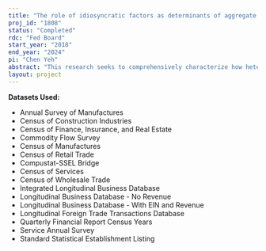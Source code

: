 ```yaml
---
title: "The role of idiosyncratic factors as determinants of aggregate outcomes"
proj_id: "1808"
status: "Completed"
rdc: "Fed Board"
start_year: "2018"
end_year: "2024"
pi: "Chen Yeh"
abstract: "This research seeks to comprehensively characterize how heterogeneity and idiosyncratic shocks at the firm and regional levels affect aggregate outcomes. Specifically, we are interested in describing how microeconomic forces shape aggregate outcomes through the dynamic behavior of firms. Recent contributions have shown that macroeconomic outcomes are disproportionately affected by specific categories of firms and/or regions. However, aggregate data masks this rich level of heterogeneity. Thus, we use microdata from the Economic Censuses, Longitudinal Business Database, Standard Statistical Establishment List, and Annual Survey of Manufactures to uncover the heterogeneity in aggregate outcomes at the firm and regional level, and to demonstrate its importance for the aggregate economy. In particular, we will document the extent of heterogeneity across plants and firms, and locations in the U.S. economy along several dimensions, including firm creation and growth, and produce several statistical estimates of the contribution of firm- and location-specific factors to the business cycle, labor market fluctuations, secular trends in market power, and business dynamism."
layout: project
---
```


**Datasets Used:**

  - Annual Survey of Manufactures 
  - Census of Construction Industries 
  - Census of Finance, Insurance, and Real Estate 
  - Commodity Flow Survey 
  - Census of Manufactures 
  - Census of Retail Trade 
  - Compustat-SSEL Bridge 
  - Census of Services 
  - Census of Wholesale Trade 
  - Integrated Longitudinal Business Database 
  - Longitudinal Business Database - No Revenue 
  - Longitudinal Business Database - With EIN and Revenue 
  - Longitudinal Foreign Trade Transactions Database 
  - Quarterly Financial Report Census Years 
  - Service Annual Survey 
  - Standard Statistical Establishment Listing 

